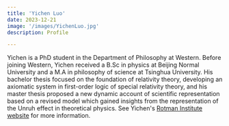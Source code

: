 ```yaml
---
title: 'Yichen Luo'
date: 2023-12-21
image: '/images/YichenLuo.jpg'
description: Profile

---
```

Yichen is a PhD student in the Department of Philosophy at Western. Before joining Western, Yichen received a B.Sc in physics at Beijing Normal University and a M.A in philosophy of science at Tsinghua University. His bachelor thesis focused on the foundation of relativity theory, developing an axiomatic system in first-order logic of special relativity theory, and his master thesis proposed a new dynamic account of scientific representation based on a revised model which gained insights from the representation of the Unruh effect in theoretical physics.  See Yichen's [Rotman Institute website](https://www.rotman.uwo.ca/portfolio-items/luo-yichen/?portfolioCats=374) for more information.
